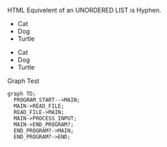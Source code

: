 HTML Equivelent of an UNORDERED LIST is Hyphen.

<UL>
	<LI>Cat</LI>
	<LI>Dog</LI>
	<LI>Turtle</LI>
</UL>

- Cat
- Dog
- Turtle

Graph Test
```mermaid
graph TD;
  PROGRAM_START-->MAIN;
  MAIN->READ_FILE;
  READ_FILE->MAIN;
  MAIN->PROCESS_INPUT;
  MAIN->END_PROGRAM?;
  END_PROGRAM?->MAIN;
  END_PROGRAM?->END;